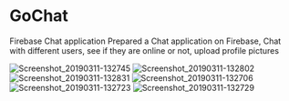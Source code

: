 # GoChat
Firebase Chat application
Prepared a Chat application on Firebase,
Chat with different users, 
see if they are online or not,
upload profile pictures 


![Screenshot_20190311-132745](https://user-images.githubusercontent.com/34384226/54109395-8bf29680-4404-11e9-9895-73d20e389334.png)
![Screenshot_20190311-132802](https://user-images.githubusercontent.com/34384226/54109396-8c8b2d00-4404-11e9-9200-baa53e8c868a.png)
![Screenshot_20190311-132831](https://user-images.githubusercontent.com/34384226/54109398-8c8b2d00-4404-11e9-86fb-107e7a48abf5.png)
![Screenshot_20190311-132706](https://user-images.githubusercontent.com/34384226/54109400-8d23c380-4404-11e9-8cdb-00de0ed4e113.png)
![Screenshot_20190311-132723](https://user-images.githubusercontent.com/34384226/54109401-8d23c380-4404-11e9-9698-56c9a710306f.png)
![Screenshot_20190311-132729](https://user-images.githubusercontent.com/34384226/54109402-8dbc5a00-4404-11e9-8527-6861864d5499.png)

